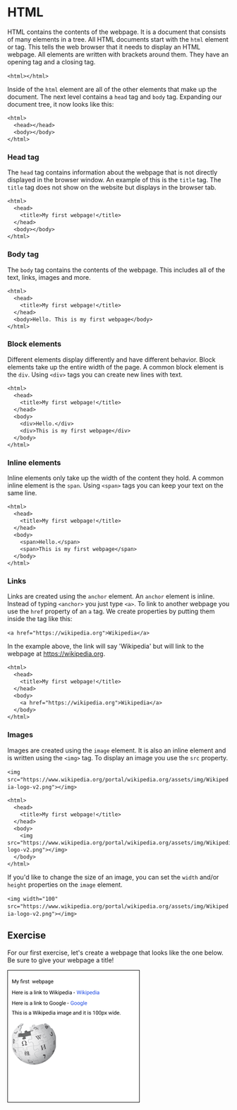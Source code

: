# HTML

HTML contains the contents of the webpage. It is a document that consists of many elements in a tree. All HTML documents start with the `html` element or tag. This tells the web browser that it needs to display an HTML webpage. All elements are written with brackets around them. They have an opening tag and a closing tag.&#x20;

`<html></html>`

Inside of the `html` element are all of the other elements that make up the document. The next level contains a `head` tag and `body` tag. Expanding our document tree, it now  looks like this:

```
<html>
  <head></head>
  <body></body>
</html>
```

### Head tag

The `head` tag contains information about the webpage that is not directly displayed in the browser window. An example of this is the `title` tag. The `title` tag does not show on the website but displays in the browser tab.

```
<html>
  <head>
    <title>My first webpage!</title>
  </head>
  <body></body>
</html>
```

### Body tag

The `body` tag contains the contents of the webpage. This includes all of the text, links, images and more.&#x20;

```
<html>
  <head>
    <title>My first webpage!</title>
  </head>
  <body>Hello. This is my first webpage</body>
</html>
```

### Block elements

Different elements display differently and have different behavior. Block elements take up the entire width of the page. A common block element is the `div`. Using `<div>` tags you can create new lines with text.

```
<html>
  <head>
    <title>My first webpage!</title>
  </head>
  <body>
    <div>Hello.</div>
    <div>This is my first webpage</div>
  </body>
</html>
```

### Inline elements

Inline elements only take up the width of the content they hold. A common inline element is the `span`. Using `<span>` tags you can keep your text on the same line.&#x20;

```
<html>
  <head>
    <title>My first webpage!</title>
  </head>
  <body>
    <span>Hello.</span>
    <span>This is my first webpage</span>
  </body>
</html>
```

### Links

Links are created using the `anchor` element. An `anchor` element is inline. Instead of typing `<anchor>` you just type `<a>`. To link to another webpage you use the `href` property of an `a` tag. We create properties by putting them inside the tag like this:

`<a href="https://wikipedia.org">Wikipedia</a>`

In the example above, the link will say 'Wikipedia' but will link to the webpage at https://wikipedia.org.

```
<html>
  <head>
    <title>My first webpage!</title>
  </head>
  <body>
    <a href="https://wikipedia.org">Wikipedia</a>
  </body>
</html>
```

### Images

Images are created using the `image` element. It is also an inline element and is written using the `<img>` tag. To display an image you use the `src` property.&#x20;

`<img src="https://www.wikipedia.org/portal/wikipedia.org/assets/img/Wikipedia-logo-v2.png"></img>`

```
<html>
  <head>
    <title>My first webpage!</title>
  </head>
  <body>
    <img src="https://www.wikipedia.org/portal/wikipedia.org/assets/img/Wikipedia-logo-v2.png"></img>
  </body>
</html>
```

If you'd like to change the size of an image, you can set the `width` and/or `height` properties on the `image` element.&#x20;

`<img width="100" src="https://www.wikipedia.org/portal/wikipedia.org/assets/img/Wikipedia-logo-v2.png"></img>`

## Exercise

For our first exercise, let's create a webpage that looks like the one below. Be sure to give your webpage a title!

![](.gitbook/assets/html-exercise.png)
